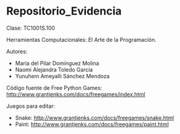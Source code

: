 # Repositorio_Evidencia
Clase: TC1001S.100

Herramientas Computacionales: El Arte de la Programación.

Autores:
- María del Pilar Domínguez Molina
- Naomi Alejandra Toledo García
- Yunuhem Ameyalli Sánchez Mendoza

Código fuente de Free Python Games:
http://www.grantjenks.com/docs/freegames/index.html

Juegos para editar:
- Snake: http://www.grantjenks.com/docs/freegames/snake.html
- Paint: http://www.grantjenks.com/docs/freegames/paint.html
